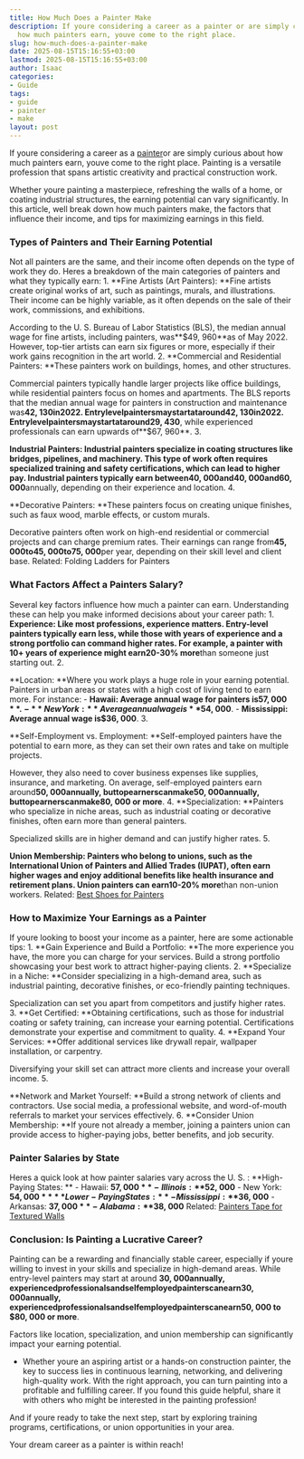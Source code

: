 ```yaml
---
title: How Much Does a Painter Make
description: If youre considering a career as a painter or are simply curious about
  how much painters earn, youve come to the right place.
slug: how-much-does-a-painter-make
date: 2025-08-15T15:16:55+03:00
lastmod: 2025-08-15T15:16:55+03:00
author: Isaac
categories:
- Guide
tags:
- guide
- painter
- make
layout: post
---
```

If youre considering a career as a [painter](https://pestpolicy.com/famous-female-painters-of-the-21st-century/)or are simply curious about how much painters earn, youve come to the right place. Painting is a versatile profession that spans artistic creativity and practical construction work.

Whether youre painting a masterpiece, refreshing the walls of a home, or coating industrial structures, the earning potential can vary significantly. In this article, well break down how much painters make, the factors that influence their income, and tips for maximizing earnings in this field.

###  **Types of Painters and Their Earning Potential**

Not all painters are the same, and their income often depends on the type of work they do. Heres a breakdown of the main categories of painters and what they typically earn: 1. **Fine Artists (Art Painters): **Fine artists create original works of art, such as paintings, murals, and illustrations. Their income can be highly variable, as it often depends on the sale of their work, commissions, and exhibitions.

According to the U. S. Bureau of Labor Statistics (BLS), the median annual wage for fine artists, including painters, was**$49, 960**as of May 2022. However, top-tier artists can earn six figures or more, especially if their work gains recognition in the art world. 2. **Commercial and Residential Painters: **These painters work on buildings, homes, and other structures.

Commercial painters typically handle larger projects like office buildings, while residential painters focus on homes and apartments. The BLS reports that the median annual wage for painters in construction and maintenance was**42, 130in2022. Entrylevelpaintersmaystartataround42, 130in2022. Entrylevelpaintersmaystartataround29, 430**, while experienced professionals can earn upwards of**$67, 960**. 3.

**Industrial Painters: **Industrial painters specialize in coating structures like bridges, pipelines, and machinery. This type of work often requires specialized training and safety certifications, which can lead to higher pay. Industrial painters typically earn between**40, 000and40, 000and60, 000**annually, depending on their experience and location. 4.

**Decorative Painters: **These painters focus on creating unique finishes, such as faux wood, marble effects, or custom murals.

Decorative painters often work on high-end residential or commercial projects and can charge premium rates. Their earnings can range from**45, 000to45, 000to75, 000**per year, depending on their skill level and client base. Related: Folding Ladders for Painters

###  **What Factors Affect a Painters Salary?**

Several key factors influence how much a painter can earn. Understanding these can help you make informed decisions about your career path: 1. **Experience: **Like most professions, experience matters. Entry-level painters typically earn less, while those with years of experience and a strong portfolio can command higher rates. For example, a painter with 10+ years of experience might earn**20-30% more**than someone just starting out. 2.

**Location: **Where you work plays a huge role in your earning potential. Painters in urban areas or states with a high cost of living tend to earn more. For instance: - **Hawaii: **Average annual wage for painters is**$57, 000**. - **New York: **Average annual wage is**$54, 000**. - **Mississippi: **Average annual wage is**$36, 000**. 3.

**Self-Employment vs. Employment: **Self-employed painters have the potential to earn more, as they can set their own rates and take on multiple projects.

However, they also need to cover business expenses like supplies, insurance, and marketing. On average, self-employed painters earn around**50, 000annually, buttopearnerscanmake50, 000annually, buttopearnerscanmake80, 000 or more**. 4. **Specialization: **Painters who specialize in niche areas, such as industrial coating or decorative finishes, often earn more than general painters.

Specialized skills are in higher demand and can justify higher rates. 5.

**Union Membership: **Painters who belong to unions, such as the International Union of Painters and Allied Trades (IUPAT), often earn higher wages and enjoy additional benefits like health insurance and retirement plans. Union painters can earn**10-20% more**than non-union workers. Related: [Best Shoes for Painters](https://pestpolicy.com/best-shoes-for-painters/)

###  **How to Maximize Your Earnings as a Painter**

If youre looking to boost your income as a painter, here are some actionable tips: 1. **Gain Experience and Build a Portfolio: **The more experience you have, the more you can charge for your services. Build a strong portfolio showcasing your best work to attract higher-paying clients. 2. **Specialize in a Niche: **Consider specializing in a high-demand area, such as industrial painting, decorative finishes, or eco-friendly painting techniques.

Specialization can set you apart from competitors and justify higher rates. 3. **Get Certified: **Obtaining certifications, such as those for industrial coating or safety training, can increase your earning potential. Certifications demonstrate your expertise and commitment to quality. 4. **Expand Your Services: **Offer additional services like drywall repair, wallpaper installation, or carpentry.

Diversifying your skill set can attract more clients and increase your overall income. 5.

**Network and Market Yourself: **Build a strong network of clients and contractors. Use social media, a professional website, and word-of-mouth referrals to market your services effectively. 6. **Consider Union Membership: **If youre not already a member, joining a painters union can provide access to higher-paying jobs, better benefits, and job security.

###  **Painter Salaries by State**

Heres a quick look at how painter salaries vary across the U. S. : **High-Paying States: ** - Hawaii: **$57, 000** - Illinois: **$52, 000** - New York: **$54, 000** **Lower-Paying States: ** - Mississippi: **$36, 000** - Arkansas: **$37, 000** - Alabama: **$38, 000** Related: [Painters Tape for Textured Walls](https://pestpolicy.com/best-painters-tape-for-textured-walls/)

###  **Conclusion: Is Painting a Lucrative Career?**

Painting can be a rewarding and financially stable career, especially if youre willing to invest in your skills and specialize in high-demand areas. While entry-level painters may start at around **30, 000annually, experiencedprofessionalsandselfemployedpainterscanearn30, 000annually, experiencedprofessionalsandselfemployedpainterscanearn50, 000 to $80, 000 or more**.

Factors like location, specialization, and union membership can significantly impact your earning potential.

- Whether youre an aspiring artist or a hands-on construction painter, the key to success lies in continuous learning, networking, and delivering high-quality work. With the right approach, you can turn painting into a profitable and fulfilling career. If you found this guide helpful, share it with others who might be interested in the painting profession!

And if youre ready to take the next step, start by exploring training programs, certifications, or union opportunities in your area.

Your dream career as a painter is within reach!
